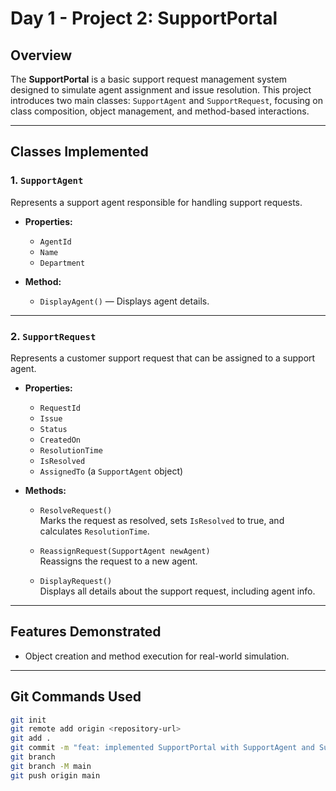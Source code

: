 # Day 1 - Project 2: SupportPortal

## Overview

The **SupportPortal** is a basic support request management system designed to simulate agent assignment and issue resolution. This project introduces two main classes: `SupportAgent` and `SupportRequest`, focusing on class composition, object management, and method-based interactions.

---

## Classes Implemented

### 1. `SupportAgent`

Represents a support agent responsible for handling support requests.

- **Properties:**
  - `AgentId`
  - `Name`
  - `Department`

- **Method:**
  - `DisplayAgent()` — Displays agent details.

---

### 2. `SupportRequest`

Represents a customer support request that can be assigned to a support agent.

- **Properties:**
  - `RequestId`
  - `Issue`
  - `Status`
  - `CreatedOn`
  - `ResolutionTime`
  - `IsResolved`
  - `AssignedTo` (a `SupportAgent` object)

- **Methods:**
  - `ResolveRequest()`  
    Marks the request as resolved, sets `IsResolved` to true, and calculates `ResolutionTime`.
  
  - `ReassignRequest(SupportAgent newAgent)`  
    Reassigns the request to a new agent.
  
  - `DisplayRequest()`  
    Displays all details about the support request, including agent info.

---

## Features Demonstrated

- Object creation and method execution for real-world simulation.

---

## Git Commands Used

```bash
git init
git remote add origin <repository-url>
git add .
git commit -m "feat: implemented SupportPortal with SupportAgent and SupportRequest classes"
git branch
git branch -M main
git push origin main
